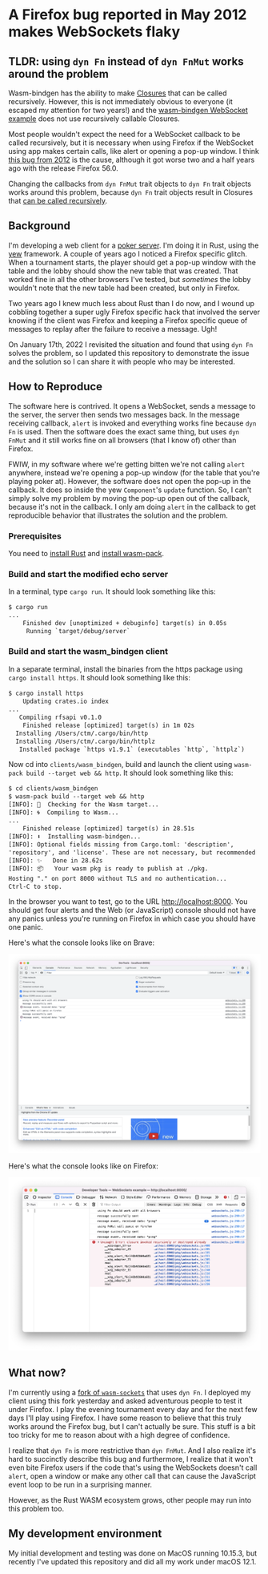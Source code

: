 # A Firefox bug reported in May 2012 makes WebSockets flaky

## TLDR: using `dyn Fn` instead of `dyn FnMut` works around the problem

Wasm-bindgen has the ability to make
[Closures](https://docs.rs/wasm-bindgen/latest/wasm_bindgen/closure/struct.Closure.html)
that can be called recursively. However, this is not immediately
obvious to everyone (it escaped my attention for two years!) and the
[wasm-bindgen WebSocket example](https://rustwasm.github.io/wasm-bindgen/examples/websockets.html) does not use recursively callable Closures.

Most people wouldn't expect the need for a WebSocket callback to be
called recursively, but it is necessary when using Firefox if the
WebSocket using app makes certain calls, like alert or opening a
pop-up window. I think [this bug from
2012](https://bugzilla.mozilla.org/show_bug.cgi?id=758004) is the
cause, although it got worse two and a half years ago with the release
Firefox 56.0.

Changing the callbacks from `dyn FnMut` trait objects to `dyn Fn`
trait objects works around this problem, because `dyn Fn` trait
objects result in Closures that [can be called
recursively](https://github.com/rustwasm/wasm-bindgen/blob/main/crates/cli-support/src/js/mod.rs#L2022-L2026).

## Background

I'm developing a web client for a [poker
server](https://github.com/ctm/mb2-doc).  I'm doing it in Rust, using
the [yew](https://github.com/yewstack/yew) framework.  A couple of
years ago I noticed a Firefox specific glitch.  When a tournament
starts, the player should get a pop-up window with the table and the
lobby should show the new table that was created.  That worked fine in
all the other browsers I've tested, but _sometimes_ the lobby wouldn't
note that the new table had been created, but only in Firefox.

Two years ago I knew much less about Rust than I do now, and I wound
up cobbling together a super ugly Firefox specific hack that involved
the server knowing if the client was Firefox and keeping a Firefox
specific queue of messages to replay after the failure to receive a
message. Ugh!

On January 17th, 2022 I revisited the situation and found that using
`dyn Fn` solves the problem, so I updated this repository to
demonstrate the issue and the solution so I can share it with people
who may be interested.

## How to Reproduce

The software here is contrived. It opens a WebSocket, sends a message
to the server, the server then sends two messages back.  In the
message receiving callback, `alert` is invoked and everything works
fine because `dyn Fn` is used. Then the software does the exact same
thing, but uses `dyn FnMut` and it still works fine on all browsers
(that I know of) other than Firefox.

FWIW, in my software where we're getting bitten we're not calling
`alert` anywhere, instead we're opening a pop-up window (for the table
that you're playing poker at). However, the software does not open the
pop-up in the callback. It does so inside the yew `Component`'s
`update` function. So, I can't simply solve my problem by moving the
pop-up open out of the callback, because it's not in the callback.  I
only am doing `alert` in the callback to get reproducible behavior
that illustrates the solution and the problem.


### Prerequisites

You need to [install Rust](https://www.rust-lang.org/tools/install) and
[install wasm-pack](https://rustwasm.github.io/wasm-pack/installer/).

### Build and start the modified echo server

In a terminal, type `cargo run`.  It should look something like this:
```
$ cargo run
...
    Finished dev [unoptimized + debuginfo] target(s) in 0.05s
     Running `target/debug/server`
```

### Build and start the wasm_bindgen client

In a separate terminal, install the binaries from the https package using
`cargo install https`.  It should look something like this:
```
$ cargo install https
    Updating crates.io index
...
   Compiling rfsapi v0.1.0
    Finished release [optimized] target(s) in 1m 02s
  Installing /Users/ctm/.cargo/bin/http
  Installing /Users/ctm/.cargo/bin/httplz
   Installed package `https v1.9.1` (executables `http`, `httplz`)
```

Now cd into `clients/wasm_bindgen`, build and launch the client using `wasm-pack build --target web &&
http`.  It should look something like this:
```
$ cd clients/wasm_bindgen
$ wasm-pack build --target web && http
[INFO]: 🎯  Checking for the Wasm target...
[INFO]: 🌀  Compiling to Wasm...
...
    Finished release [optimized] target(s) in 28.51s
[INFO]: ⬇️  Installing wasm-bindgen...
[INFO]: Optional fields missing from Cargo.toml: 'description', 'repository', and 'license'. These are not necessary, but recommended
[INFO]: ✨   Done in 28.62s
[INFO]: 📦   Your wasm pkg is ready to publish at ./pkg.
Hosting "." on port 8000 without TLS and no authentication...
Ctrl-C to stop.
```

In the browser you want to test, go to the URL
[http://localhost:8000](http://localhost:8000). You should get four
alerts and the Web (or JavaScript) console should not have any panics unless you're running on Firefox in which case you should have one panic.

Here's what the console looks like on Brave:

![Brave Works](./brave_works.png "Brave Works")

Here's what the console looks like on Firefox:

![Firefox Panics](./firefox_panics.png "Brave Panics")

## What now?

I'm currently using a [fork of
`wasm-sockets`](https://github.com/ctm/wasm-sockets/tree/fn-not-fn-mut)
that uses `dyn Fn`. I deployed my client using this fork yesterday and
asked adventurous people to test it under Firefox.  I play the
evening tournament every day and for the next few days I'll play
using Firefox. I have some reason to believe that this truly works
around the Firefox bug, but I can't actually be sure. This stuff
is a bit too tricky for me to reason about with a high degree of
confidence.

I realize that `dyn Fn` is more restrictive than `dyn FnMut`. And I
also realize it's hard to succinctly describe this bug and furthermore,
I realize that it won't even bite Firefox users if the code that's
using the WebSockets doesn't call `alert`, open a window or make
any other call that can cause the JavaScript event loop to be run in
a surprising manner.


However, as the Rust WASM ecosystem grows, other people may run into
this problem too.

## My development environment

My initial development and testing was done on MacOS running 10.15.3,
but recently I've updated this repository and did all my work under
macOS 12.1.

